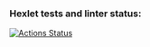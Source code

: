 ### Hexlet tests and linter status:
[![Actions Status](https://github.com/JuggernautMX/python-project-50/actions/workflows/hexlet-check.yml/badge.svg)](https://github.com/JuggernautMX/python-project-50/actions)